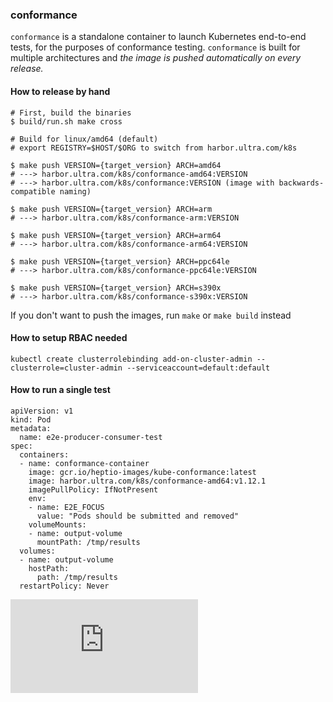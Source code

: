 ### conformance

`conformance` is a standalone container to launch Kubernetes end-to-end tests, for the purposes of conformance testing.
`conformance` is built for multiple architectures and _the image is pushed automatically on every release._

#### How to release by hand

```console
# First, build the binaries
$ build/run.sh make cross

# Build for linux/amd64 (default)
# export REGISTRY=$HOST/$ORG to switch from harbor.ultra.com/k8s

$ make push VERSION={target_version} ARCH=amd64
# ---> harbor.ultra.com/k8s/conformance-amd64:VERSION
# ---> harbor.ultra.com/k8s/conformance:VERSION (image with backwards-compatible naming)

$ make push VERSION={target_version} ARCH=arm
# ---> harbor.ultra.com/k8s/conformance-arm:VERSION

$ make push VERSION={target_version} ARCH=arm64
# ---> harbor.ultra.com/k8s/conformance-arm64:VERSION

$ make push VERSION={target_version} ARCH=ppc64le
# ---> harbor.ultra.com/k8s/conformance-ppc64le:VERSION

$ make push VERSION={target_version} ARCH=s390x
# ---> harbor.ultra.com/k8s/conformance-s390x:VERSION
```

If you don't want to push the images, run `make` or `make build` instead


#### How to setup RBAC needed

```
kubectl create clusterrolebinding add-on-cluster-admin --clusterrole=cluster-admin --serviceaccount=default:default
```

#### How to run a single test

```
apiVersion: v1
kind: Pod
metadata:
  name: e2e-producer-consumer-test
spec:
  containers:
  - name: conformance-container
    image: gcr.io/heptio-images/kube-conformance:latest
    image: harbor.ultra.com/k8s/conformance-amd64:v1.12.1
    imagePullPolicy: IfNotPresent
    env:
    - name: E2E_FOCUS
      value: "Pods should be submitted and removed"
    volumeMounts:
    - name: output-volume
      mountPath: /tmp/results
  volumes:
  - name: output-volume
    hostPath:
      path: /tmp/results
  restartPolicy: Never
```


[![Analytics](https://kubernetes-site.appspot.com/UA-36037335-10/GitHub/cluster/images/conformance/README.md?pixel)]()
